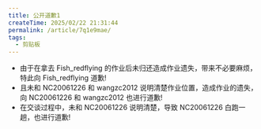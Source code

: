 ```yaml
---
title: 公开道歉1
createTime: 2025/02/22 21:31:44
permalink: /article/7q1e9mae/
tags: 
  - 剪贴板
---
```


- 由于在拿去 Fish_redflying 的作业后未归还造成作业遗失，带来不必要麻烦，特此向 Fish_redflying 道歉!
- 且未和 NC20061226 和 wangzc2012 说明清楚作业位置，造成作业的遗失，向 NC20061226 和 wangzc2012 也进行道歉!
- 在交谈过程中，未和 NC20061226 说明清楚，导致 NC20061226 白跑一趟，也进行道歉!

